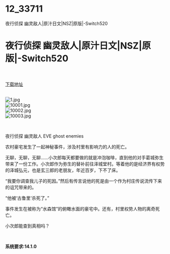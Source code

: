 # 12_33711
夜行侦探 幽灵敌人|原汁日文|NSZ|原版|-Switch520
# 夜行侦探 幽灵敌人|原汁日文|NSZ|原版|-Switch520
 <br/></br>
[下载地址](https://www.switch520.cc/article/33711 "下载地址")
<br/></br>

<p><img title="1.jpg" src="https://www.switch520.cc/muke_img/2022_06_30_5c8dae61094c0.jpg" alt="1.jpg"><br>
<img title="10001.jpg" src="https://www.switch520.cc/muke_img/2022_06_30_4636d482c201e.jpg" alt="10001.jpg"><br>
<img title="10002.jpg" src="https://www.switch520.cc/muke_img/2022_06_30_dd75af0191c51.jpg" alt="10002.jpg"><br>
<img title="10003.jpg" src="https://www.switch520.cc/muke_img/2022_06_30_fa140bcc9528e.jpg" alt="10003.jpg"></p>
<p>&nbsp;</p>
<p>夜行侦探 幽灵敌人 EVE ghost enemies</p>
<p>农村豪宅发生了一起神秘事件，涉及村里有影响力的人的死亡。</p>
<p>无聊，无聊，无聊……小次郎每天都要做的就是冲泡咖啡，直到他的对手葛城弥生带来了一份工作。小次郎作为弥生的替补前往泽城堂村。等着他的是经济界有权势的泽城弘元，也是玄三郎的老朋友，年近百岁，下不了床。</p>
<p>“我要你调查我儿子的死因。”然后有传言说他的死是由一个作为村庄传说流传下来的诅咒带来的。</p>
<p>“他被‘古鲁里’杀死了。”</p>
<p>事件发生在被称为“水森馆”的俯瞰水面的豪宅中。还有，村里权势人物的离奇死亡。</p>
<p>小次郎能查到真相吗？</p>
<p>&nbsp;</p>
<p><strong>系统要求:14.1.0</strong></p>



